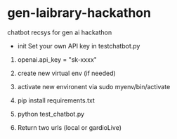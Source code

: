 # gen-laibrary-hackathon
chatbot recsys for gen ai hackathon

* init
Set your own API key in testchatbot.py
1. openai.api_key = "sk-xxxx"

1. create new virtual env (if needed)
2. activate new environent via sudo myenv/bin/activate
3. pip install requirements.txt
4. python test_chatbot.py
5. Return two urls (local or gardioLive) 
